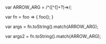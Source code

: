 
var ARROW_ARG = /^([^\(]+?)=>/;

var fn = foo => { foo(); }

var args = fn.toString().match(ARROW_ARG);

var args2 = fn.toString().match(ARROW_ARG);

